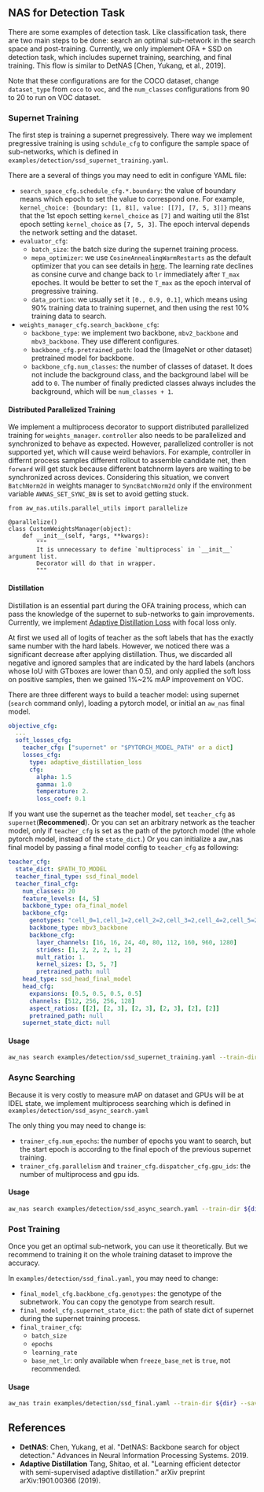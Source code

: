 
## NAS for Detection Task

There are some examples of detection task. Like classification task, there are two main steps to be done: search an optimal sub-network in the search space and post-training. Currently, we only implement OFA + SSD on detection task, which includes supernet training, searching, and final training. This flow is similar to DetNAS [Chen, Yukang, et al., 2019].

Note that these configurations are for the COCO dataset, change `dataset_type` from `coco` to `voc`, and the `num_classes` configurations from 90 to 20 to run on VOC dataset.

### Supernet Training

The first step is training a supernet pregressively. There way we implement pregressive training is using `schdule_cfg` to configure the sample space of sub-networks, which is defined in `examples/detection/ssd_supernet_training.yaml`. 

There are a several of things you may need to edit in configure YAML file:

* `search_space_cfg.schedule_cfg.*.boundary`: the value of boundary means which epoch to set the value to correspond one. For example, `kernel_choice: {boundary: [1, 81], value: [[7], [7, 5, 3]]}` means that the 1st epoch setting `kernel_choice` as `[7]` and waiting util the 81st epoch setting `kernel_choice` as `[7, 5, 3]`. The epoch interval depends the network setting and the dataset.
* `evaluator_cfg`:
  * `batch_size`: the batch size during the supernet training process.
  * `mepa_optimizer`: we use `CosineAnnealingWarmRestarts` as the default optimizer that you can see details in [here](https://pytorch.org/docs/stable/optim.html#torch.optim.lr_scheduler.CosineAnnealingWarmRestarts). The learning rate declines as consine curve and change back to `lr` immediately after `T_max` epoches. It would be better to set the `T_max` as the epoch interval of pregressive training.
  * `data_portion`: we usually set it `[0., 0.9, 0.1]`, which means using 90% training data to training supernet, and then using the rest 10% training data to search.
* `weights_manager_cfg.search_backbone_cfg`:
  * `backbone_type`: we implement two backbone, `mbv2_backbone` and `mbv3_backbone`. They use different configures.
  * `backbone_cfg.pretrained_path`: load the (ImageNet or other dataset) pretrained model for backbone.
  * `backbone_cfg.num_classes`: the number of classes of dataset. It does not include the background class, and the background label will be add to `0`. The number of finally predicted classes always includes the background, which will be `num_classes + 1`.


#### Distributed Parallelized Training

We implement a multiprocess decorator to support distributed parallelized training for `weights_manager`. `controller` also needs to be parallelized and synchronized to behave as expected. However, parallelized controller is not supported yet, which will cause weird behaviors. For example, controller in differnt process samples different rollout to assemble candidate net, then `forward` will get stuck because different batchnorm layers are waiting to be synchronized across devices. Considering this situation, we convert `BatchNorm2d` in weights manager to `SyncBatchNorm2d` only if the environment variable `AWNAS_SET_SYNC_BN` is set to avoid getting stuck.


```
from aw_nas.utils.parallel_utils import parallelize

@parallelize()
class CustomWeightsManager(object):
    def __init__(self, *args, **kwargs):
        """
        It is unnecessary to define `multiprocess` in `__init__` argument list.
        Decorator will do that in wrapper.
        """

```


#### Distillation
Distillation is an essential part during the OFA training process, which can pass the knowledge of the supernet to sub-networks to gain improvements. Currently, we implement [Adaptive Distillation Loss](https://arxiv.org/abs/1901.00366) with focal loss only.

At first we used all of logits of teacher as the soft labels that has the exactly same number with the hard labels. However, we noticed there was a significant decrease after applying distillation. Thus, we discarded all negative and ignored samples that are indicated by the hard labels (anchors whose IoU with GTboxes are lower than 0.5), and only applied the soft loss on positive samples, then we gained 1%~2% mAP improvement on VOC.

There are three different ways to build a teacher model: using supernet (`search` command only), loading a pytorch model, or initial an `aw_nas` final model.

```yaml
objective_cfg:
  ...
  soft_losses_cfg:
    teacher_cfg: ["supernet" or "$PYTORCH_MODEL_PATH" or a dict]
    losses_cfg:
      type: adaptive_distillation_loss
      cfg:
        alpha: 1.5
        gamma: 1.0
        temperature: 2.
        loss_coef: 0.1
```
If you want use the supernet as the teacher model, set `teacher_cfg` as `supernet`(**Recommened**). Or you can set an arbitrary network as the teacher model, only if `teacher_cfg` is set as the path of the pytorch model (the whole pytorch model, instead of the `state_dict`.)
Or you can initialize a aw_nas final model by passing a final model config to `teacher_cfg` as following:

```yaml
teacher_cfg:
  state_dict: $PATH_TO_MODEL
  teacher_final_type: ssd_final_model
  teacher_final_cfg:
    num_classes: 20
    feature_levels: [4, 5]
    backbone_type: ofa_final_model
    backbone_cfg:
      genotypes: "cell_0=1,cell_1=2,cell_2=2,cell_3=2,cell_4=2,cell_5=2,cell_0_block_0=(1, 3),cell_1_block_0=(3, 3),cell_1_block_1=(3, 3),cell_2_block_0=(3, 5),cell_2_block_1=(3, 5),cell_3_block_0=(4, 7),cell_3_block_1=(3, 3),cell_4_block_0=(3, 5),cell_4_block_1=(4, 3),cell_5_block_0=(6, 3),cell_5_block_1=(6, 7),cell_1_block_2=(0, 0),cell_1_block_3=(0, 0),cell_2_block_2=(0, 0),cell_2_block_3=(0, 0),cell_3_block_2=(0, 0),cell_3_block_3=(0, 0),cell_4_block_2=(0, 0),cell_4_block_3=(0, 0),cell_5_block_2=(0, 0),cell_5_block_3=(0, 0)"
      backbone_type: mbv3_backbone
      backbone_cfg:
        layer_channels: [16, 16, 24, 40, 80, 112, 160, 960, 1280]
        strides: [1, 2, 2, 2, 1, 2]
        mult_ratio: 1.
        kernel_sizes: [3, 5, 7]
        pretrained_path: null
    head_type: ssd_head_final_model
    head_cfg:
      expansions: [0.5, 0.5, 0.5, 0.5]
      channels: [512, 256, 256, 128]
      aspect_ratios: [[2], [2, 3], [2, 3], [2, 3], [2], [2]]
      pretrained_path: null
    supernet_state_dict: null
```



#### Usage
```sh
aw_nas search examples/detection/ssd_supernet_training.yaml --train-dir ${dir} --save-every ${num} [--load ${previous_trained_dir}]
```

### Async Searching

Because it is very costly to measure mAP on dataset and GPUs will be at IDEL state, we implement multiprocess searching which is defined in `examples/detection/ssd_async_search.yaml` 

The only thing you may need to change is:
* `trainer_cfg.num_epochs`: the number of epochs you want to search, but the start epoch is according to the final epoch of the previous supernet training.
* `trainer_cfg.parallelism` and `trainer_cfg.dispatcher_cfg.gpu_ids`: the number of multiprocess and gpu ids.


#### Usage

```sh
aw_nas search examples/detection/ssd_async_search.yaml --train-dir ${dir} --save-every ${num} --load ${trained_dir}
```


### Post Training
Once you get an optimal sub-network, you can use it theoretically. But we recommend to training it on the whole training dataset to improve the accuracy.

In `examples/detection/ssd_final.yaml`, you may need to change:
* `final_model_cfg.backbone_cfg.genotypes`: the genotype of the subnetwork. You can copy the genotype from search result.
* `final_model_cfg.supernet_state_dict`: the path of state dict of supernet during the supernet training process. 
* `final_trainer_cfg`:
  * `batch_size`
  * `epochs`
  * `learning_rate`
  * `base_net_lr`: only available when `freeze_base_net` is `true`, not recommended.

#### Usage
```sh
aw_nas train examples/detection/ssd_final.yaml --train-dir ${dir} --save-every ${num}
```


## References
* **DetNAS**: Chen, Yukang, et al. "DetNAS: Backbone search for object detection." Advances in Neural Information Processing Systems. 2019.
* **Adaptive Distillation** Tang, Shitao, et al. "Learning efficient detector with semi-supervised adaptive distillation." arXiv preprint arXiv:1901.00366 (2019).
